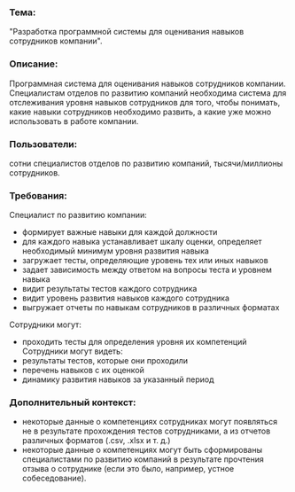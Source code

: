 ### Тема:
"Разработка программной системы для оценивания навыков сотрудников компании".

### Описание:
Программная система для оценивания навыков сотрудников компании. Специалистам отделов по развитию компаний необходима система для отслеживания уровня навыков сотрудников для того, чтобы понимать, какие навыки сотрудников необходимо развить, а какие уже можно использовать в работе компании.

### Пользователи:
сотни специалистов отделов по развитию компаний, тысячи/миллионы сотрудников.

### Требования:
Специалист по развитию компании:
- формирует важные навыки для каждой должности
- для каждого навыка устанавливает шкалу оценки, определяет необходимый минимум уровня развития навыка
- загружает тесты, определяющие уровень тех или иных навыков
- задает зависимость между ответом на вопросы теста и уровнем навыка
- видит результаты тестов каждого сотрудника
- видит уровень развития навыков каждого сотрудника
- выгружает отчеты по навыкам сотрудников в различных форматах 

Сотрудники могут:
- проходить тесты для определения уровня их компетенций
Сотрудники могут видеть:
- результаты тестов, которые они проходили
- перечень навыков с их оценкой
- динамику развития навыков за указанный период

### Дополнительный контекст:
- некоторые данные о компетенциях сотрудниках могут появляться не в результате прохождения тестов сотрудниками, а из отчетов различных форматов (.csv, .xlsx и т. д.)
- некоторые данные о компетенциях могут быть сформированы специалистами по развитию компаний в результате прочтения отзыва о сотруднике (если это было, например, устное собеседование).

